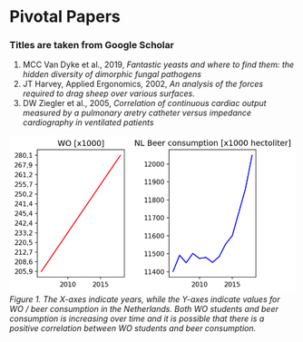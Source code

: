 # Pivotal Papers
### Titles are taken from Google Scholar

1. MCC Van Dyke et al., 2019, *Fantastic yeasts and where to find them: the hidden diversity of dimorphic fungal pathogens*
2. JT Harvey, Applied Ergonomics, 2002, *An analysis of the forces required to drag sheep over various surfaces.*
3. DW Ziegler et al., 2005, *Correlation of continuous cardiac output measured by a pulmonary aretry catheter versus impedance cardiography in ventilated patients*

![image](beer_plots.png)
*Figure 1. The X-axes indicate years, while the Y-axes indicate values for WO / beer consumption in the Netherlands. Both WO students and beer consumption is*
*increasing over time and it is possible that there is a positive correlation between WO students and beer consumption.*